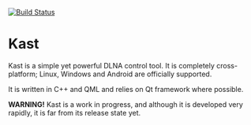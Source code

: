 [![Build Status](https://travis-ci.com/feelfreelinux/kast.svg?token=i8py4h6aCePPndssFYZf&branch=master)](https://travis-ci.com/feelfreelinux/kast)
# Kast

Kast is a simple yet powerful DLNA control tool. It is completely cross-platform; Linux, Windows and Android are officially supported.

It is written in C++ and QML and relies on Qt framework where possible.

**WARNING!**  Kast is a work in progress, and although it is developed very rapidly, it is far from its release state yet.
